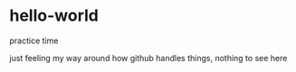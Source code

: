 # hello-world
practice time

just feeling my way around how github handles things, nothing to see here
